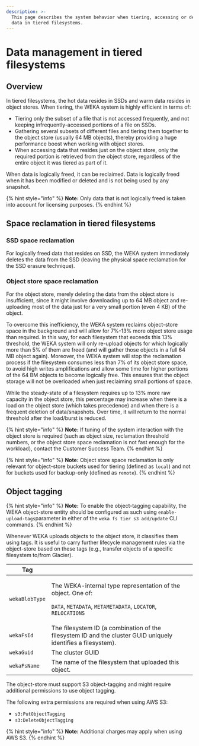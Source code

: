 ```yaml
---
description: >-
  This page describes the system behavior when tiering, accessing or deleting
  data in tiered filesystems.
---
```


# Data management in tiered filesystems

## Overview

In tiered filesystems, the hot data resides in SSDs and warm data resides in object stores. When tiering, the WEKA system is highly efficient in terms of:

* Tiering only the subset of a file that is not accessed frequently, and not keeping infrequently-accessed portions of a file on SSDs.
* Gathering several subsets of different files and tiering them together to the object store (usually 64 MB objects), thereby providing a huge performance boost when working with object stores.
* When accessing data that resides just on the object store, only the required portion is retrieved from the object store, regardless of the entire object it was tiered as part of it.

When data is logically freed, it can be reclaimed. Data is logically freed when it has been modified or deleted and is not being used by any snapshot.

{% hint style="info" %}
**Note:** Only data that is not logically freed is taken into account for licensing purposes.
{% endhint %}

## Space reclamation in tiered filesystems

### SSD space reclamation

For logically freed data that resides on SSD, the WEKA system immediately deletes the data from the SSD (leaving the physical space reclamation for the SSD erasure technique).

### Object store space reclamation

For the object store, merely deleting the data from the object store is insufficient, since it might involve downloading up to 64 MB object and re-uploading most of the data just for a very small portion (even 4 KB) of the object.

To overcome this inefficiency, the WEKA system reclaims object-store space in the background and will allow for 7%-13% more object store usage than required. In this way, for each filesystem that exceeds this 13% threshold, the WEKA system will only re-upload objects for which logically more than 5% of them are freed (and will gather those objects in a full 64 MB object again). Moreover, the WEKA system will stop the reclamation process if the filesystem consumes less than 7% of its object store space, to avoid high writes amplifications and allow some time for higher portions of the 64 BM objects to become logically free. This ensures that the object storage will not be overloaded when just reclaiming small portions of space.

While the steady-state of a filesystem requires up to 13% more raw capacity in the object store, this percentage may increase when there is a load on the object store (which takes precedence) and when there is a frequent deletion of data/snapshots. Over time, it will return to the normal threshold after the load/burst is reduced.

{% hint style="info" %}
**Note:** If tuning of the system interaction with the object store is required (such as object size, reclamation threshold numbers, or the object store space reclamation is not fast enough for the workload), contact the Customer Success Team.
{% endhint %}

{% hint style="info" %}
**Note:** Object store space reclamation is only relevant for object-store buckets used for tiering (defined as `local`) and not for buckets used for backup-only (defined as `remote`).
{% endhint %}

## Object tagging

{% hint style="info" %}
**Note:** To enable the object-tagging capability, the WEKA object-store entity should be configured as such using `enable-upload-tags`parameter in either of the `weka fs tier s3 add/update` CLI commands.
{% endhint %}

Whenever WEKA uploads objects to the object store, it classifies them using tags. It is useful to carry further lifecycle management rules via the object-store based on these tags (e.g., transfer objects of a specific filesystem to/from Glacier).

| Tag            |                                                                                                                                                                                                 |
| -------------- | ----------------------------------------------------------------------------------------------------------------------------------------------------------------------------------------------- |
| `wekaBlobType` | <p>The WEKA-internal type representation of the object. One of:  </p><p><code>DATA</code>, <code>METADATA</code>, <code>METAMETADATA</code>, <code>LOCATOR</code>, <code>RELOCATIONS</code></p> |
| `wekaFsId`     | The filesystem ID (a combination of the filesystem ID and the cluster GUID uniquely identifies a filesystem).                                                                                   |
| `wekaGuid`     | The cluster GUID                                                                                                                                                                                |
| `wekaFsName`   | The name of the filesystem that uploaded this object.                                                                                                                                           |

The object-store must support S3 object-tagging and might require additional permissions to use object tagging.

The following extra permissions are required when using AWS S3:

* `s3:PutObjectTagging`&#x20;
* `s3:DeleteObjectTagging`

{% hint style="info" %}
**Note:** Additional charges may apply when using AWS S3.
{% endhint %}
